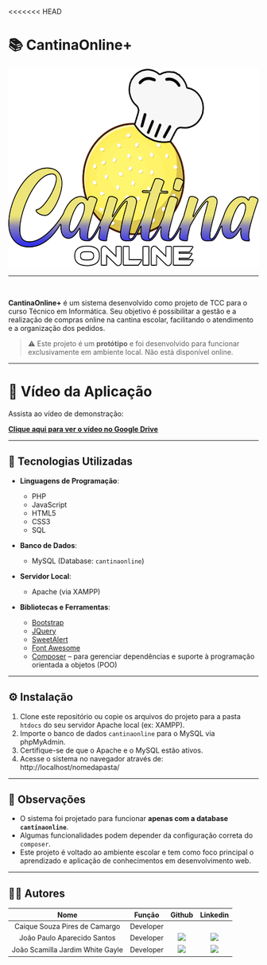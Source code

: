 <<<<<<< HEAD
# 📚 CantinaOnline+
<p align="center">
      <img src="./public/assets//style/basic/image/logos/logobranco.png" alt="logo do CantinaOnline" style='height:400px'>
<br>
<hr>
<br>

**CantinaOnline+** é um sistema desenvolvido como projeto de TCC para o curso Técnico em Informática. Seu objetivo é possibilitar a gestão e a realização de compras online na cantina escolar, facilitando o atendimento e a organização dos pedidos.

> ⚠️ Este projeto é um **protótipo** e foi desenvolvido para funcionar exclusivamente em ambiente local. Não está disponível online.

---

# 🎥 Vídeo da Aplicação

Assista ao vídeo de demonstração:

[**Clique aqui para ver o vídeo no Google Drive**](https://drive.google.com/file/d/1LH1A1rWwAm5pE_VVdAxRxdb-YdBoqIxJ/view)

---

## 🔧 Tecnologias Utilizadas

- **Linguagens de Programação**:
  - PHP
  - JavaScript
  - HTML5
  - CSS3
  - SQL

- **Banco de Dados**:
  - MySQL (Database: `cantinaonline`)

- **Servidor Local**:
  - Apache (via XAMPP)

- **Bibliotecas e Ferramentas**:
  - [Bootstrap](https://getbootstrap.com/)
  - [JQuery](https://jquery.com/)
  - [SweetAlert](https://sweetalert.js.org/)
  - [Font Awesome](https://fontawesome.com/)
  - [Composer](https://getcomposer.org/) – para gerenciar dependências e suporte à programação orientada a objetos (POO)

---

## ⚙️ Instalação

1. Clone este repositório ou copie os arquivos do projeto para a pasta `htdocs` do seu servidor Apache local (ex: XAMPP).
2. Importe o banco de dados `cantinaonline` para o MySQL via phpMyAdmin.
3. Certifique-se de que o Apache e o MySQL estão ativos.
4. Acesse o sistema no navegador através de: http://localhost/nomedapasta/


---

## 📌 Observações

- O sistema foi projetado para funcionar **apenas com a database `cantinaonline`**.
- Algumas funcionalidades podem depender da configuração correta do `composer`.
- Este projeto é voltado ao ambiente escolar e tem como foco principal o aprendizado e aplicação de conhecimentos em desenvolvimento web.

---

## 👨‍💻 Autores

|      Nome      |    Função       |                            Github                             |                           Linkedin                           |
| :--------------: | :-----------: | :----------------------------------------------------------: | :----------------------------------------------------------: |
|  Caique Souza Pires de Camargo  | Developer  |  |  |
|  João Paulo Aparecido Santos  | Developer | <a href="https://github.com/jopaul0"><img src="https://img.shields.io/badge/GitHub-100000?style=for-the-badge&logo=github&logoColor=white"></a> | <a href="https://www.linkedin.com/in/joaosantos02/"> <img src="https://img.shields.io/badge/LinkedIn-0077B5?style=for-the-badge&logo=linkedin$logoColor=white"> </a>
|  João Scamilla Jardim White Gayle  | Developer | <a href="https://github.com/Scamilla"><img src="https://img.shields.io/badge/GitHub-100000?style=for-the-badge&logo=github&logoColor=white"></a> |<a href="https://www.linkedin.com/in/jo%C3%A3o-scamilla-jardim-whyte-gailey-a81457323/"> <img src="https://img.shields.io/badge/LinkedIn-0077B5?style=for-the-badge&logo=linkedin$logoColor=white"> </a>

